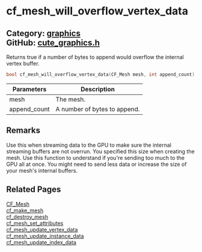 [//]: # (This file is automatically generated by Cute Framework's docs parser.)
[//]: # (Do not edit this file by hand!)
[//]: # (See: https://github.com/RandyGaul/cute_framework/blob/master/samples/docs_parser.cpp)
[](../header.md ':include')

# cf_mesh_will_overflow_vertex_data

Category: [graphics](/api_reference?id=graphics)  
GitHub: [cute_graphics.h](https://github.com/RandyGaul/cute_framework/blob/master/include/cute_graphics.h)  
---

Returns true if a number of bytes to append would overflow the internal vertex buffer.

```cpp
bool cf_mesh_will_overflow_vertex_data(CF_Mesh mesh, int append_count);
```

Parameters | Description
--- | ---
mesh | The mesh.
append_count | A number of bytes to append.

## Remarks

Use this when streaming data to the GPU to make sure the internal streaming buffers are not overrun.
You specified this size when creating the mesh. Use this function to understand if you're sending
too much to the GPU all at once. You might need to send less data or increase the size of your mesh's
internal buffers.

## Related Pages

[CF_Mesh](/graphics/cf_mesh.md)  
[cf_make_mesh](/graphics/cf_make_mesh.md)  
[cf_destroy_mesh](/graphics/cf_destroy_mesh.md)  
[cf_mesh_set_attributes](/graphics/cf_mesh_set_attributes.md)  
[cf_mesh_update_vertex_data](/graphics/cf_mesh_update_vertex_data.md)  
[cf_mesh_update_instance_data](/graphics/cf_mesh_update_instance_data.md)  
[cf_mesh_update_index_data](/graphics/cf_mesh_update_index_data.md)  

